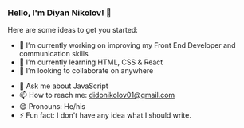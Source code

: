 ### Hello, I'm Diyan Nikolov! 👋

Here are some ideas to get you started:

- 🔭 I’m currently working on improving my Front End Developer and communication skills
- 🌱 I’m currently learning HTML, CSS & React
- 👯 I’m looking to collaborate on anywhere
<!-- - 🤔 I’m looking for help with ... -->
- 💬 Ask me about JavaScript
- 📫 How to reach me: didonikolov01@gmail.com 
- 😄 Pronouns: He/his
- ⚡ Fun fact: I don't have any idea what I should write.
